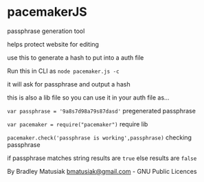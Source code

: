 pacemakerJS
===========

passphrase generation tool

helps protect website for editing

use this to generate a hash to put into a auth file

Run this in CLI as `node pacemaker.js -c`

it will ask for passphrase and output a hash

this is also a lib file so you can use it in your auth file as...

`var passphrase = '9a8s7d98a79s87dasd'`  pregenerated passphrase

`var pacemaker = require("pacemaker")`  require lib

`pacemaker.check('passphrase is working',passphrase)` checking passphrase

if passphrase matches string results are `true` else results are `false`

By Bradley Matusiak bmatusiak@gmail.com - GNU Public Licences